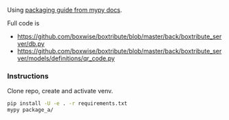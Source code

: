 Using [packaging guide from mypy docs](https://mypy.readthedocs.io/en/stable/installed_packages.html#creating-pep-561-compatible-packages).

Full code is
- https://github.com/boxwise/boxtribute/blob/master/back/boxtribute_server/db.py
- https://github.com/boxwise/boxtribute/blob/master/back/boxtribute_server/models/definitions/qr_code.py

### Instructions

Clone repo, create and activate venv.

```sh
pip install -U -e . -r requirements.txt
mypy package_a/
```

